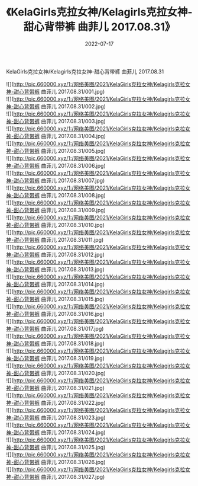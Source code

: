﻿---
layout: post
title:  《KelaGirls克拉女神/Kelagirls克拉女神-甜心背带裤 曲菲儿 2017.08.31》
date:   2022-07-17
img: http://pic.660000.xyz/1:/网络美图/2021/KelaGirls克拉女神/Kelagirls克拉女神-甜心背带裤 曲菲儿 2017.08.31/000.jpg
categories: [美女, 清纯, 唯美]
---

KelaGirls克拉女神/Kelagirls克拉女神-甜心背带裤 曲菲儿 2017.08.31

 ![](http://pic.660000.xyz/1:/网络美图/2021/KelaGirls克拉女神/Kelagirls克拉女神-甜心背带裤 曲菲儿 2017.08.31/001.jpg) <br>![](http://pic.660000.xyz/1:/网络美图/2021/KelaGirls克拉女神/Kelagirls克拉女神-甜心背带裤 曲菲儿 2017.08.31/002.jpg) <br>![](http://pic.660000.xyz/1:/网络美图/2021/KelaGirls克拉女神/Kelagirls克拉女神-甜心背带裤 曲菲儿 2017.08.31/003.jpg) <br>![](http://pic.660000.xyz/1:/网络美图/2021/KelaGirls克拉女神/Kelagirls克拉女神-甜心背带裤 曲菲儿 2017.08.31/004.jpg) <br>![](http://pic.660000.xyz/1:/网络美图/2021/KelaGirls克拉女神/Kelagirls克拉女神-甜心背带裤 曲菲儿 2017.08.31/005.jpg) <br>![](http://pic.660000.xyz/1:/网络美图/2021/KelaGirls克拉女神/Kelagirls克拉女神-甜心背带裤 曲菲儿 2017.08.31/006.jpg) <br>![](http://pic.660000.xyz/1:/网络美图/2021/KelaGirls克拉女神/Kelagirls克拉女神-甜心背带裤 曲菲儿 2017.08.31/007.jpg) <br>![](http://pic.660000.xyz/1:/网络美图/2021/KelaGirls克拉女神/Kelagirls克拉女神-甜心背带裤 曲菲儿 2017.08.31/008.jpg) <br>![](http://pic.660000.xyz/1:/网络美图/2021/KelaGirls克拉女神/Kelagirls克拉女神-甜心背带裤 曲菲儿 2017.08.31/009.jpg) <br>![](http://pic.660000.xyz/1:/网络美图/2021/KelaGirls克拉女神/Kelagirls克拉女神-甜心背带裤 曲菲儿 2017.08.31/010.jpg) <br>![](http://pic.660000.xyz/1:/网络美图/2021/KelaGirls克拉女神/Kelagirls克拉女神-甜心背带裤 曲菲儿 2017.08.31/011.jpg) <br>![](http://pic.660000.xyz/1:/网络美图/2021/KelaGirls克拉女神/Kelagirls克拉女神-甜心背带裤 曲菲儿 2017.08.31/012.jpg) <br>![](http://pic.660000.xyz/1:/网络美图/2021/KelaGirls克拉女神/Kelagirls克拉女神-甜心背带裤 曲菲儿 2017.08.31/013.jpg) <br>![](http://pic.660000.xyz/1:/网络美图/2021/KelaGirls克拉女神/Kelagirls克拉女神-甜心背带裤 曲菲儿 2017.08.31/014.jpg) <br>![](http://pic.660000.xyz/1:/网络美图/2021/KelaGirls克拉女神/Kelagirls克拉女神-甜心背带裤 曲菲儿 2017.08.31/015.jpg) <br>![](http://pic.660000.xyz/1:/网络美图/2021/KelaGirls克拉女神/Kelagirls克拉女神-甜心背带裤 曲菲儿 2017.08.31/016.jpg) <br>![](http://pic.660000.xyz/1:/网络美图/2021/KelaGirls克拉女神/Kelagirls克拉女神-甜心背带裤 曲菲儿 2017.08.31/017.jpg) <br>![](http://pic.660000.xyz/1:/网络美图/2021/KelaGirls克拉女神/Kelagirls克拉女神-甜心背带裤 曲菲儿 2017.08.31/018.jpg) <br>![](http://pic.660000.xyz/1:/网络美图/2021/KelaGirls克拉女神/Kelagirls克拉女神-甜心背带裤 曲菲儿 2017.08.31/019.jpg) <br>![](http://pic.660000.xyz/1:/网络美图/2021/KelaGirls克拉女神/Kelagirls克拉女神-甜心背带裤 曲菲儿 2017.08.31/020.jpg) <br>![](http://pic.660000.xyz/1:/网络美图/2021/KelaGirls克拉女神/Kelagirls克拉女神-甜心背带裤 曲菲儿 2017.08.31/021.jpg) <br>![](http://pic.660000.xyz/1:/网络美图/2021/KelaGirls克拉女神/Kelagirls克拉女神-甜心背带裤 曲菲儿 2017.08.31/022.jpg) <br>![](http://pic.660000.xyz/1:/网络美图/2021/KelaGirls克拉女神/Kelagirls克拉女神-甜心背带裤 曲菲儿 2017.08.31/023.jpg) <br>![](http://pic.660000.xyz/1:/网络美图/2021/KelaGirls克拉女神/Kelagirls克拉女神-甜心背带裤 曲菲儿 2017.08.31/024.jpg) <br>![](http://pic.660000.xyz/1:/网络美图/2021/KelaGirls克拉女神/Kelagirls克拉女神-甜心背带裤 曲菲儿 2017.08.31/025.jpg) <br>![](http://pic.660000.xyz/1:/网络美图/2021/KelaGirls克拉女神/Kelagirls克拉女神-甜心背带裤 曲菲儿 2017.08.31/026.jpg) <br>![](http://pic.660000.xyz/1:/网络美图/2021/KelaGirls克拉女神/Kelagirls克拉女神-甜心背带裤 曲菲儿 2017.08.31/027.jpg) <br>